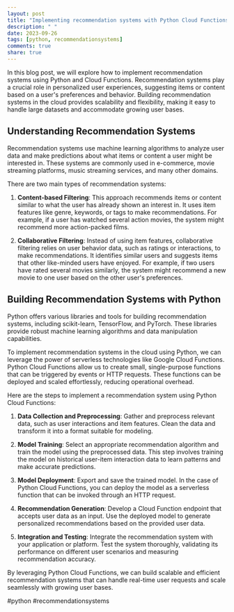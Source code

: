 ```yaml
---
layout: post
title: "Implementing recommendation systems with Python Cloud Functions"
description: " "
date: 2023-09-26
tags: [python, recommendationsystems]
comments: true
share: true
---
```


In this blog post, we will explore how to implement recommendation systems using Python and Cloud Functions. Recommendation systems play a crucial role in personalized user experiences, suggesting items or content based on a user's preferences and behavior. Building recommendation systems in the cloud provides scalability and flexibility, making it easy to handle large datasets and accommodate growing user bases.

## Understanding Recommendation Systems

Recommendation systems use machine learning algorithms to analyze user data and make predictions about what items or content a user might be interested in. These systems are commonly used in e-commerce, movie streaming platforms, music streaming services, and many other domains.

There are two main types of recommendation systems:

1. **Content-based Filtering**: This approach recommends items or content similar to what the user has already shown an interest in. It uses item features like genre, keywords, or tags to make recommendations. For example, if a user has watched several action movies, the system might recommend more action-packed films.

2. **Collaborative Filtering**: Instead of using item features, collaborative filtering relies on user behavior data, such as ratings or interactions, to make recommendations. It identifies similar users and suggests items that other like-minded users have enjoyed. For example, if two users have rated several movies similarly, the system might recommend a new movie to one user based on the other user's preferences.

## Building Recommendation Systems with Python

Python offers various libraries and tools for building recommendation systems, including scikit-learn, TensorFlow, and PyTorch. These libraries provide robust machine learning algorithms and data manipulation capabilities.

To implement recommendation systems in the cloud using Python, we can leverage the power of serverless technologies like Google Cloud Functions. Python Cloud Functions allow us to create small, single-purpose functions that can be triggered by events or HTTP requests. These functions can be deployed and scaled effortlessly, reducing operational overhead.

Here are the steps to implement a recommendation system using Python Cloud Functions:

1. **Data Collection and Preprocessing**: Gather and preprocess relevant data, such as user interactions and item features. Clean the data and transform it into a format suitable for modeling.

2. **Model Training**: Select an appropriate recommendation algorithm and train the model using the preprocessed data. This step involves training the model on historical user-item interaction data to learn patterns and make accurate predictions.

3. **Model Deployment**: Export and save the trained model. In the case of Python Cloud Functions, you can deploy the model as a serverless function that can be invoked through an HTTP request.

4. **Recommendation Generation**: Develop a Cloud Function endpoint that accepts user data as an input. Use the deployed model to generate personalized recommendations based on the provided user data.

5. **Integration and Testing**: Integrate the recommendation system with your application or platform. Test the system thoroughly, validating its performance on different user scenarios and measuring recommendation accuracy.

By leveraging Python Cloud Functions, we can build scalable and efficient recommendation systems that can handle real-time user requests and scale seamlessly with growing user bases.

#python #recommendationsystems